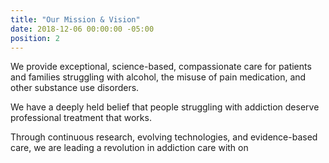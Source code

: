 ```yaml
---
title: "Our Mission & Vision"
date: 2018-12-06 00:00:00 -05:00
position: 2
---
```


We provide exceptional, science-based, compassionate care for patients and families struggling with alcohol, the misuse of pain medication, and other substance use disorders.

We have a deeply held belief that people struggling with addiction deserve professional treatment that works.

Through continuous research, evolving technologies, and evidence-based care, we are leading a revolution in addiction care with on
